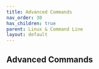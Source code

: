 ```yaml
---
title: Advanced Commands
nav_order: 30
has_children: true
parent: Linux & Command Line
layout: default
---
```


## Advanced Commands
